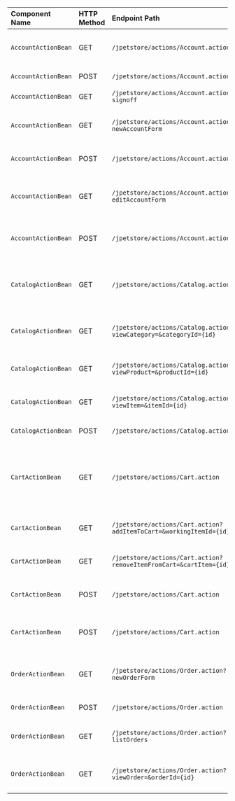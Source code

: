 | Component Name | HTTP Method | Endpoint Path | Brief Description |
| :--- | :--- | :--- | :--- |
| `AccountActionBean` | GET | `/jpetstore/actions/Account.action` | Show login page (default action). |
| `AccountActionBean` | POST | `/jpetstore/actions/Account.action` | Process user login. |
| `AccountActionBean` | GET | `/jpetstore/actions/Account.action?signoff` | Log out user. |
| `AccountActionBean` | GET | `/jpetstore/actions/Account.action?newAccountForm` | Show new account registration form. |
| `AccountActionBean` | POST | `/jpetstore/actions/Account.action` | Create a new user account. |
| `AccountActionBean` | GET | `/jpetstore/actions/Account.action?editAccountForm` | Show edit account form for logged-in user. |
| `AccountActionBean` | POST | `/jpetstore/actions/Account.action` | Update user account details. |
| `CatalogActionBean` | GET | `/jpetstore/actions/Catalog.action` | Show the main storefront page (default action). |
| `CatalogActionBean` | GET | `/jpetstore/actions/Catalog.action?viewCategory=&categoryId={id}` | View all products in a specific category. |
| `CatalogActionBean` | GET | `/jpetstore/actions/Catalog.action?viewProduct=&productId={id}` | View all items for a specific product. |
| `CatalogActionBean` | GET | `/jpetstore/actions/Catalog.action?viewItem=&itemId={id}` | View details of a single item. |
| `CatalogActionBean` | POST | `/jpetstore/actions/Catalog.action` | Search for products by keyword. |
| `CartActionBean` | GET | `/jpetstore/actions/Cart.action` | Display the contents of the shopping cart (default action). |
| `CartActionBean` | GET | `/jpetstore/actions/Cart.action?addItemToCart=&workingItemId={id}` | Add a selected item to the cart. |
| `CartActionBean` | GET | `/jpetstore/actions/Cart.action?removeItemFromCart=&cartItem={id}` | Remove an item from the cart. |
| `CartActionBean` | POST | `/jpetstore/actions/Cart.action` | Update quantities of items in the cart. |
| `CartActionBean` | POST | `/jpetstore/actions/Cart.action` | Proceed to the checkout process. |
| `OrderActionBean` | GET | `/jpetstore/actions/Order.action?newOrderForm` | Prepare a new order from the current cart. |
| `OrderActionBean` | POST | `/jpetstore/actions/Order.action` | Submit a new order. |
| `OrderActionBean` | GET | `/jpetstore/actions/Order.action?listOrders` | View history of the user's past orders. |
| `OrderActionBean` | GET | `/jpetstore/actions/Order.action?viewOrder=&orderId={id}` | View the details of a specific past order. |